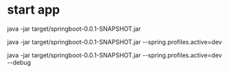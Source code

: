 # start app

java -jar target/springboot-0.0.1-SNAPSHOT.jar

java -jar target/springboot-0.0.1-SNAPSHOT.jar --spring.profiles.active=dev

java -jar target/springboot-0.0.1-SNAPSHOT.jar --spring.profiles.active=dev --debug